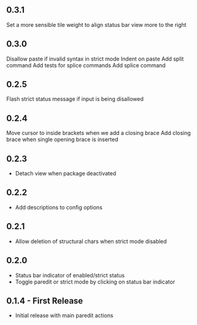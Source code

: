 ## 0.3.1
Set a more sensible tile weight to align status bar view more to the right

## 0.3.0
Disallow paste if invalid syntax in strict mode
Indent on paste
Add split command
Add tests for splice commands
Add splice command

## 0.2.5
Flash strict status message if input is being disallowed

## 0.2.4
Move cursor to inside brackets when we add a closing brace
Add closing brace when single opening brace is inserted

## 0.2.3
* Detach view when package deactivated

## 0.2.2
* Add descriptions to config options

## 0.2.1
* Allow deletion of structural chars when strict mode disabled

## 0.2.0
* Status bar indicator of enabled/strict status
* Toggle paredit or strict mode by clicking on status bar indicator

## 0.1.4 - First Release
* Initial release with main paredit actions
